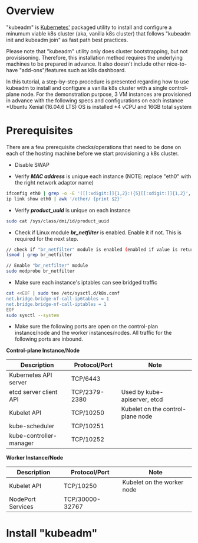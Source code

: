 # Overview

"kubeadm" is [Kubernetes'](https://kubernetes.io/) packaged utility to install and configure a minumum viable k8s cluster (aka, vanilla k8s cluster) that follows "kubeadm init and kubeadm join" as fast path best practices.

Please note that "kubeadm" utility only does cluster bootstrapping, but not provisisoning. Therefore, this installation method requires the underlying machines to be prepared in advance. It also doesn't include other nice-to-have "add-ons"/features such as k8s dashboard.

In this tutorial, a step-by-step procedure is presented regarding how to use kubeadm to install and configure a vanilla k8s cluster with a single control-plane node. For the demonstration purpose, 3 VM instances are provisioned in advance with the following specs and configurations on each instance
*Ubuntu Xenial (16.04.6 LTS) OS is installed
*4 vCPU and 16GB total system

# Prerequisites

There are a few prerequisite checks/operations that need to be done on each of the hosting machine before we start provisioning a k8s cluster.

* Disable SWAP

* Verify ***MAC address*** is unique each instance (NOTE: replace "eth0" with the right network adaptor name)

```bash
ifconfig eth0 | grep -o -E '([[:xdigit:]]{1,2}:){5}[[:xdigit:]]{1,2}', or
ip link show eth0 | awk '/ether/ {print $2}'
```

* Verify ***product_uuid*** is unique on each instance

```bash
sudo cat /sys/class/dmi/id/product_uuid
```

* Check if Linux module ***br_netfilter*** is enabled. Enable it if not. This is required for the next step.

```bash
// check if "br_netfilter" module is enabled (enabled if value is returned)
lsmod | grep br_netfilter

// Enable "br_netfilter" module
sudo modprobe br_netfilter
```

* Make sure each instance's iptables can see bridged traffic

```bash
cat <<EOF | sudo tee /etc/sysctl.d/k8s.conf
net.bridge.bridge-nf-call-ip6tables = 1
net.bridge.bridge-nf-call-iptables = 1
EOF
sudo sysctl --system
```

* Make sure the following ports are open on the control-plan instance/node and the worker instances/nodes. All traffic for the following ports are inbound.

**Control-plane Instance/Node**

| Description        | Protocol/Port       | Note              |
| ------------------ | ------------------- | ------------------|
| Kubernetes API server | TCP/6443 ||
| etcd server client API | TCP/2379-2380 | Used by kube-apiserver, etcd |
| Kubelet API | TCP/10250 | Kubelet on the control-plane node |
| kube-scheduler | TCP/10251 ||
| kube-controller-manager | TCP/10252 ||

**Worker Instance/Node**

| Description        | Protocol/Port       | Note              |
| ------------------ | ------------------- | ------------------|
| Kubelet API | TCP/10250 | Kubelet on the worker node |
| NodePort Services | TCP/30000-32767 ||

# Install "kubeadm"